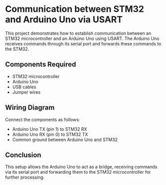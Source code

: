 # Communication between STM32 and Arduino Uno via USART

This project demonstrates how to establish communication between an STM32 microcontroller and an Arduino Uno using USART. The Arduino Uno receives commands through its serial port and forwards these commands to the STM32.

## Components Required

- STM32 microcontroller
- Arduino Uno
- USB cables
- Jumper wires

## Wiring Diagram

Connect the components as follows:

- Arduino Uno TX (pin 1) to STM32 RX
- Arduino Uno RX (pin 0) to STM32 TX
- Common ground between Arduino Uno and STM32


## Conclusion

This setup allows the Arduino Uno to act as a bridge, receiving commands via its serial port and forwarding them to the STM32 microcontroller for further processing.
